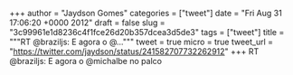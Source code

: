 
+++
author = "Jaydson Gomes"
categories = ["tweet"]
date = "Fri Aug 31 17:06:20 +0000 2012"
draft = false
slug = "3c99961e1d8236c4f1fce26d20b357dcea3d5de3"
tags = ["tweet"]
title = """RT @braziljs: E agora o @..."""
tweet = true
micro = true
tweet_url = "https://twitter.com/jaydson/status/241582707732262912"
+++
RT @braziljs: E agora o @michalbe no palco
